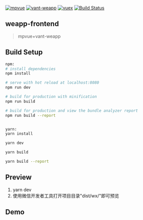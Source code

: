 
[![mpvue](https://img.shields.io/badge/mpvue-2.0.0-blue.svg)](http://mpvue.com/)
[![vant-weapp](https://img.shields.io/badge/vant--weapp-0.5.8-blue.svg)](https://youzan.github.io/vant-weapp/#/intro)
[![vuex](https://img.shields.io/badge/vuex-3.0.1-blue.svg)](https://vuex.vuejs.org/zh/)
[![Build Status](https://travis-ci.org/hirCodd/BookSharing.svg?branch=master)](https://travis-ci.org/hirCodd/BookSharing)
## weapp-frontend

> mpvue+vant-weapp

## Build Setup

``` bash
npm:
# install dependencies
npm install 

# serve with hot reload at localhost:8080
npm run dev

# build for production with minification
npm run build

# build for production and view the bundle analyzer report
npm run build --report


yarn:
yarn install

yarn dev

yarn build

yarn build --report
```
## Preview
1. yarn dev
2. 使用微信开发者工具打开项目目录"dist/wx/"即可预览

## Demo

